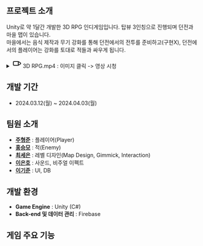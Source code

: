 ## 프로젝트 소개
Unity로 약 1달간 개발한 3D RPG 인디게임입니다.
탑뷰 3인칭으로 진행되며 던전과 마을 맵이 있습니다.  
마을에서는 음식 제작과 무기 강화를 통해 던전에서의 전투를 준비하고(구현X), 던전에서의 플레이어는 강화를 토대로 적들과 싸우게 됩니다.  

<details>
  <summary>
    <svg xmlns="http://www.w3.org/2000/svg" width="24" height="24" viewBox="0 0 24 24" fill="none" stroke="currentColor" stroke-width="2" stroke-linecap="round" stroke-linejoin="round">
  <rect x="3" y="7" width="13" height="10" rx="2" ry="2"></rect>
  <polygon points="16 7 22 11 22 13 16 17 16 7"></polygon>
</svg>
    3D RPG.mp4  :  이미지 클릭 -> 영상 시청 
  </summary>

  [![유튜브 미리보기 이미지](https://img.youtube.com/vi/hSVZGd3OLH0/0.jpg)](https://www.youtube.com/watch?v=hSVZGd3OLH0)
</details>


## 개발 기간
- 2024.03.12(월) ~ 2024.04.03(월)


## 팀원 소개
- **[주형준](https://github.com/JuicyJuiceJuicy)** : 플레이어(Player)
- **[홍승모](https://github.com/98Seungmo)** : 적(Enemy)
- **[최세은](https://github.com/CuteSeeun)** : 레벨 디자인(Map Design, Gimmick, Interaction)
- **[이은호](https://github.com/Eunho96)** : 사운드, 비주얼 이펙트
- **[이기준](https://github.com/LKJ94)** : UI, DB


## 개발 환경
- **Game Engine** : Unity (C#)
- **Back-end 및 데이터 관리** : Firebase

## 게임 주요 기능

